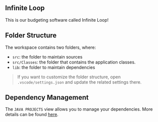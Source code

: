 ## Infinite Loop

This is our budgeting software called Infinite Loop!

## Folder Structure

The workspace contains two folders, where:

- `src`: the folder to maintain sources
- `src/Classes`: the folder that contains the application classes. 
- `lib`: the folder to maintain dependencies


> If you want to customize the folder structure, open `.vscode/settings.json` and update the related settings there.

## Dependency Management

The `JAVA PROJECTS` view allows you to manage your dependencies. More details can be found [here](https://github.com/microsoft/vscode-java-dependency#manage-dependencies).
